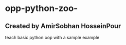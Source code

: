 # opp-python-zoo-
## Created by AmirSobhan HosseinPour
teach basic python oop with a sample example
